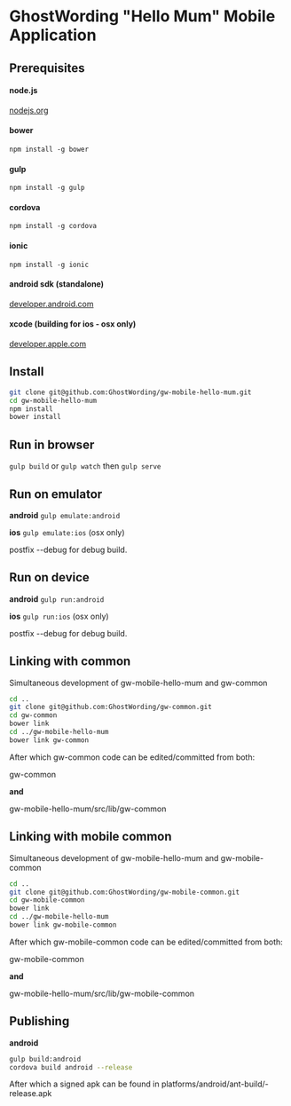 GhostWording "Hello Mum" Mobile Application
===========================================

Prerequisites
-------------

#### node.js
[nodejs.org](http://nodejs.org)

#### bower
```npm install -g bower```

#### gulp
```npm install -g gulp```

#### cordova
```npm install -g cordova```

#### ionic
```npm install -g ionic```

#### android sdk (standalone)
[developer.android.com](https://developer.android.com/sdk/index.html?hl=i#download)

#### xcode (building for ios - osx only)
[developer.apple.com](https://developer.apple.com/xcode/downloads/)

Install
-------

```sh
git clone git@github.com:GhostWording/gw-mobile-hello-mum.git
cd gw-mobile-hello-mum
npm install
bower install
```

Run in browser
--------------

```gulp build``` or ```gulp watch``` then ```gulp serve```

Run on emulator
---------------

**android**
```gulp emulate:android```

**ios**
```gulp emulate:ios``` (osx only)

postfix --debug for debug build.

Run on device
-------------

**android**
```gulp run:android```

**ios**
```gulp run:ios``` (osx only)

postfix --debug for debug build.

Linking with common
-------------------

Simultaneous development of gw-mobile-hello-mum and gw-common

```sh
cd ..
git clone git@github.com:GhostWording/gw-common.git
cd gw-common
bower link
cd ../gw-mobile-hello-mum
bower link gw-common
```

After which gw-common code can be edited/committed from both:

gw-common 

**and**

gw-mobile-hello-mum/src/lib/gw-common

Linking with mobile common
--------------------------

Simultaneous development of gw-mobile-hello-mum and gw-mobile-common

```sh
cd ..
git clone git@github.com:GhostWording/gw-mobile-common.git
cd gw-mobile-common
bower link
cd ../gw-mobile-hello-mum
bower link gw-mobile-common
```

After which gw-mobile-common code can be edited/committed from both:

gw-mobile-common 

**and**

gw-mobile-hello-mum/src/lib/gw-mobile-common

Publishing
----------

**android**

```sh
gulp build:android
cordova build android --release
```
<enter keystore password>

After which a signed apk can be found in platforms/android/ant-build/<app>-release.apk
